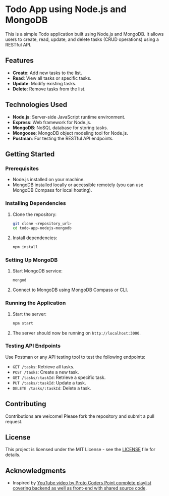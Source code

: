 # Todo App using Node.js and MongoDB

This is a simple Todo application built using Node.js and MongoDB. It allows users to create, read, update, and delete tasks (CRUD operations) using a RESTful API.

## Features

- **Create**: Add new tasks to the list.
- **Read**: View all tasks or specific tasks.
- **Update**: Modify existing tasks.
- **Delete**: Remove tasks from the list.

## Technologies Used

- **Node.js**: Server-side JavaScript runtime environment.
- **Express**: Web framework for Node.js.
- **MongoDB**: NoSQL database for storing tasks.
- **Mongoose**: MongoDB object modeling tool for Node.js.
- **Postman**: For testing the RESTful API endpoints.

## Getting Started

### Prerequisites

- Node.js installed on your machine.
- MongoDB installed locally or accessible remotely (you can use MongoDB Compass for local hosting).

### Installing Dependencies

1. Clone the repository:
   ```bash
   git clone <repository_url>
   cd todo-app-nodejs-mongodb
   ```

2. Install dependencies:
   ```bash
   npm install
   ```

### Setting Up MongoDB

1. Start MongoDB service:
   ```bash
   mongod
   ```

2. Connect to MongoDB using MongoDB Compass or CLI.

### Running the Application

1. Start the server:
   ```bash
   npm start
   ```

2. The server should now be running on `http://localhost:3000`.

### Testing API Endpoints

Use Postman or any API testing tool to test the following endpoints:

- `GET /tasks`: Retrieve all tasks.
- `POST /tasks`: Create a new task.
- `GET /tasks/:taskId`: Retrieve a specific task.
- `PUT /tasks/:taskId`: Update a task.
- `DELETE /tasks/:taskId`: Delete a task.

## Contributing

Contributions are welcome! Please fork the repository and submit a pull request.

## License

This project is licensed under the MIT License - see the [LICENSE](LICENSE) file for details.

## Acknowledgments

- Inspired by [YouTube video by Proto Coders Point complete playlist covering backend as well as front-end with shared source code]([http://todomvc.com/](https://www.youtube.com/watch?v=rCt_Yad_4MY&list=PLGIDomk5-zo1tueqtvrFgUQ13ioA9yChC)).
